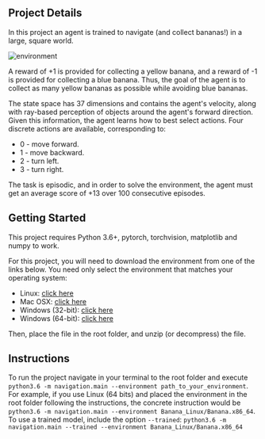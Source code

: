 ## Project Details
In this project an agent is trained to navigate (and collect bananas!) in a large, square world.

![environment](docs/banana.gif "Environment")

A reward of +1 is provided for collecting a yellow banana, and a reward of -1 is provided for collecting a blue banana. Thus, the goal of the agent is to collect as many yellow bananas as possible while avoiding blue bananas.

The state space has 37 dimensions and contains the agent's velocity, along with ray-based perception of objects around the agent's forward direction. Given this information, the agent learns how to best select actions. Four discrete actions are available, corresponding to:

* 0 - move forward.
* 1 - move backward.
* 2 - turn left.
* 3 - turn right.

The task is episodic, and in order to solve the environment, the agent must get an average score of +13 over 100 consecutive episodes.

## Getting Started
This project requires Python 3.6+, pytorch, torchvision, matplotlib and numpy to work.

For this project, you will need to download the environment from one of the links below. You need only select the environment that matches your operating system:
* Linux: [click here](https://s3-us-west-1.amazonaws.com/udacity-drlnd/P1/Banana/Banana_Linux.zip)
* Mac OSX: [click here](https://s3-us-west-1.amazonaws.com/udacity-drlnd/P1/Banana/Banana.app.zip)
* Windows (32-bit): [click here](https://s3-us-west-1.amazonaws.com/udacity-drlnd/P1/Banana/Banana_Windows_x86.zip)
* Windows (64-bit): [click here](https://s3-us-west-1.amazonaws.com/udacity-drlnd/P1/Banana/Banana_Windows_x86_64.zip)

Then, place the file in the root folder, and unzip (or decompress) the file.

## Instructions
To run the project navigate in your terminal to the root folder and execute `python3.6 -m navigation.main --environment path_to_your_environment`. For example, if you use Linux (64 bits) and placed the environment in the root folder following the instructions, the concrete instruction would be `python3.6 -m navigation.main --environment Banana_Linux/Banana.x86_64`. To use a trained model, include the option `--trained`: `python3.6 -m navigation.main --trained --environment Banana_Linux/Banana.x86_64`